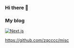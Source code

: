 ### Hi there 👋

### My blog

<!-- [![Gatsby](https://img.shields.io/badge/Gatsby-%23663399.svg?style=for-the-badge&logo=gatsby&logoColor=white)](https://zqc.onlylike.work/)  -->
<!-- https://github.com/zqcccc/gatsby-blog  -->


[![Next.js](https://img.shields.io/badge/next.js-000000?style=for-the-badge&logo=nextdotjs&logoColor=white)](https://a.onlylike.work/post) 

https://github.com/zqcccc/misc


<!-- ### Platform&Tools -->

<!-- [![](https://img.shields.io/badge/OS-Arch%20Linux-33aadd?style=for-the-badge&logo=arch-linux&logoColor=ffffff)](https://www.archlinux.org/) -->
<!-- [![](https://img.shields.io/badge/macOS-BigSur-292e33?style=for-the-badge&logo=apple&logoColor=ffffff)](https://www.apple.com/macos/big-sur/) -->
<!-- [![](https://img.shields.io/badge/Windows-10-2376bc?style=for-the-badge&logo=windows&logoColor=ffffff)](https://www.microsoft.com/windows/get-windows-10) -->
<!-- [![](https://img.shields.io/badge/IDE-Visual%20Studio%20Code-blue?style=for-the-badge&logo=visual-studio-code&logoColor=ffffff)](https://code.visualstudio.com/) -->

<!-- [![](https://img.shields.io/badge/OnePlus-7%20Pro-f5010c?style=for-the-badge&logo=oneplus&logoColor=ffffff)](https://www.oneplus.com/) -->
<!-- [![](https://img.shields.io/badge/iPhone-13-999999?style=for-the-badge&logo=apple&logoColor=ffffff)](https://www.apple.com/) -->
<!-- [![](https://img.shields.io/badge/Blackberry-Classic-000000?style=for-the-badge&logo=blackberry&logoColor=ffffff)](https://www.blackberry.com/) -->

<!-- [![](https://img.shields.io/badge/-JavaScript-f7e018?style=for-the-badge&logo=javascript&logoColor=white)](https://www.ecma-international.org/) -->
<!-- [![React](https://img.shields.io/badge/react-%2320232a.svg?style=for-the-badge&logo=react&logoColor=%2361DAFB)](https://reactjs.org/) -->
<!-- [![Vue.js](https://img.shields.io/badge/vuejs-%2335495e.svg?style=for-the-badge&logo=vuedotjs&logoColor=%234FC08D)](https://vuejs.org/) -->
<!-- [![TypeScript](https://img.shields.io/badge/typescript-%23007ACC.svg?style=for-the-badge&logo=typescript&logoColor=white)]() -->
<!-- [![](https://img.shields.io/badge/-Webpack-8dd6f9?style=for-the-badge&logo=webpack&logoColor=white)](https://webpack.js.org/) -->
<!-- [![](https://img.shields.io/badge/-Docker-2496ED?style=for-the-badge&logo=docker&logoColor=ffffff)](https://www.docker.com/) -->
<!-- ![Kubernetes](https://img.shields.io/badge/kubernetes-%23326ce5.svg?style=for-the-badge&logo=kubernetes&logoColor=white) -->
<!-- [![](https://img.shields.io/badge/-HTML5-E34F26?style=for-the-badge&logo=html5&logoColor=white)](https://html.spec.whatwg.org/)
[![](https://img.shields.io/badge/-CSS3-1572B6?style=for-the-badge&logo=css3&logoColor=white)](https://www.w3.org/Style/CSS/)
[![Less](https://img.shields.io/badge/less-2B4C80?style=for-the-badge&logo=less&logoColor=white)](https://lesscss.org/)
[![](https://img.shields.io/badge/-Sass-cc6699?style=for-the-badge&logo=sass&logoColor=white)](https://sass-lang.com/) -->
<!-- [![](https://img.shields.io/badge/-MariaDB-003545?style=for-the-badge&logo=mariadb&logoColor=white)](https://mariadb.com/) -->
<!-- [![](https://img.shields.io/badge/-NPM-cb3837?style=for-the-badge&logo=npm&logoColor=white)](https://npmjs.com/) -->
<!-- [![](https://img.shields.io/badge/-Git-f05032?style=for-the-badge&logo=git&logoColor=white)](https://git-scm.com/) -->
<!-- [![](https://img.shields.io/badge/-Linux-fcc624?style=for-the-badge&logo=linux&logoColor=white)](https://www.linuxfoundation.org/) -->
<!-- [![](https://img.shields.io/badge/node.js-6DA55F?style=for-the-badge&logo=node.js&logoColor=ffffff)](https://nodejs.org/) -->
<!-- [![](https://img.shields.io/badge/-Nginx-269539?style=for-the-badge&logo=nginx&logoColor=ffffff)](https://nginx.org/) -->
<!-- [![](https://img.shields.io/badge/Netflix-E50914?style=for-the-badge&logo=netflix&logoColor=white)](https://netflix.com/) -->

<!-- [![](https://img.shields.io/badge/-Vue.js-4fc08d?style=for-the-badge&logo=vue-dot-js&logoColor=ffffff)](https://vuejs.org/) -->
<!-- [![](https://img.shields.io/badge/-Stylus-ff6347?style=for-the-badge&logo=stylus&logoColor=ffffff)](https://stylus-lang.com/) -->
<!-- [![](https://img.shields.io/badge/-PostCSS-dd3a0a?style=for-the-badge&logo=postcss&logoColor=white)](https://postcss.org/) -->
<!--
**zqcccc/zqcccc** is a ✨ _special_ ✨ repository because its `README.md` (this file) appears on your GitHub profile.

Here are some ideas to get you started:

- 🔭 I’m currently working on ...
- 🌱 I’m currently learning ...
- 👯 I’m looking to collaborate on ...
- 🤔 I’m looking for help with ...
- 💬 Ask me about ...
- 📫 How to reach me: ...
- 😄 Pronouns: ...
- ⚡ Fun fact: ...
-->
